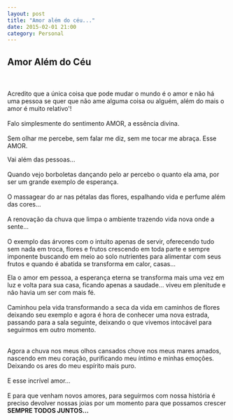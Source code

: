 ```yaml
---
layout: post
title: "Amor além do céu..."
date: 2015-02-01 21:00
category: Personal
---
```


<p class="txt-post">
<h2>Amor Além do Céu</h2>
<br/><br/>
Acredito que a única coisa que pode mudar o mundo é o amor e não há uma pessoa se quer que não ame alguma coisa ou alguém, além do mais o amor é muito relativo'!
<br/><br/>
Falo simplesmente do sentimento AMOR, a essência divina.
<br/><br/>
Sem olhar me percebe, sem falar me diz, sem me tocar me abraça. Esse AMOR.
</p>

<p class="txt-post">
Vai além das pessoas...
<br/><br/>
Quando vejo borboletas dançando pelo ar percebo o quanto ela ama, por ser um grande exemplo de esperança.
<br/><br/>
O massagear do ar nas pétalas das flores, espalhando vida e perfume além das cores...
 <br/><br/>
A renovação da chuva que limpa o ambiente trazendo vida nova onde a sente...
 <br/><br/>
O exemplo das árvores com o intuito apenas de servir, oferecendo tudo sem nada em troca, flores e frutos crescendo em toda parte e sempre imponente buscando em meio ao solo nutrientes para alimentar com seus frutos e quando é abatida se transforma em calor, casas...
</p>

<p class="txt-post">
Ela o amor em pessoa, a esperança eterna se transforma mais uma vez em luz e volta para sua casa, ficando apenas a saudade... viveu em plenitude e não havia um ser com mais fé.
<br/><br/>
Caminhou pela vida transformando a seca da vida em caminhos de flores deixando seu exemplo e agora é hora de conhecer uma nova estrada, passando para a sala seguinte, deixando o que vivemos intocável para seguirmos em outro momento.
<br/><br/>
</p>

<p class="txt-post">
Agora a chuva nos meus olhos cansados chove nos meus mares amados, nascendo em meu coração, purificando meu íntimo e minhas emoções. Deixando os ares do meu espírito mais puro.
 <br/><br/>
E esse incrível amor...
 <br/><br/>
E para que venham novos amores, para seguirmos com nossa história é preciso devolver nossas joias por um momento para que possamos crescer <b>SEMPRE TODOS JUNTOS... </b>
</p>
<br/> 
